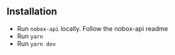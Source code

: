 ## Installation
- Run `nobox-api` locally. Follow the nobox-api readme
- Run `yarn`
- Run `yarn dev`


